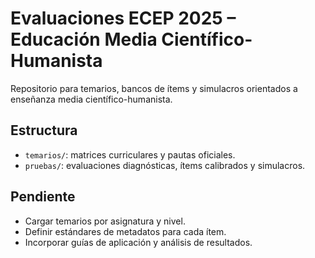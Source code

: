 # Evaluaciones ECEP 2025 – Educación Media Científico-Humanista

Repositorio para temarios, bancos de ítems y simulacros orientados a enseñanza media científico-humanista.

## Estructura

- `temarios/`: matrices curriculares y pautas oficiales.
- `pruebas/`: evaluaciones diagnósticas, ítems calibrados y simulacros.

## Pendiente

- Cargar temarios por asignatura y nivel.
- Definir estándares de metadatos para cada ítem.
- Incorporar guías de aplicación y análisis de resultados.
